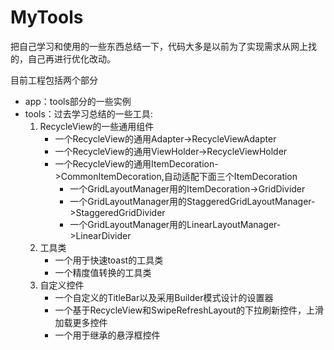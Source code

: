 # MyTools

把自己学习和使用的一些东西总结一下，代码大多是以前为了实现需求从网上找的，自己再进行优化改动。

目前工程包括两个部分
- app：tools部分的一些实例  
- tools：过去学习总结的一些工具:
    1. RecycleView的一些通用组件
        * 一个RecycleView的通用Adapter->RecycleViewAdapter
        * 一个RecycleView的通用ViewHolder->RecycleViewHolder  
        * 一个RecycleView的通用ItemDecoration->CommonItemDecoration,自动适配下面三个ItemDecoration
            * 一个GridLayoutManager用的ItemDecoration->GridDivider  
            * 一个GridLayoutManager用的StaggeredGridLayoutManager->StaggeredGridDivider  
            * 一个GridLayoutManager用的LinearLayoutManager->LinearDivider 
    2. 工具类
        * 一个用于快速toast的工具类
        * 一个精度值转换的工具类
    3. 自定义控件
        * 一个自定义的TitleBar以及采用Builder模式设计的设置器
        * 一个基于RecycleView和SwipeRefreshLayout的下拉刷新控件，上滑加载更多控件
        * 一个用于继承的悬浮框控件
